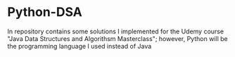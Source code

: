 # Python-DSA
In repository contains some solutions I implemented for the Udemy course "Java Data Structures and Algorithsm Masterclass"; however, Python will be the programming language I used instead of Java
